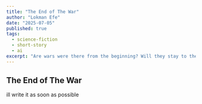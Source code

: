 ```yaml
---
title: "The End of The War"
author: "Lokman Efe"
date: "2025-07-05"
published: true
tags:
  - science-fiction
  - short-story
  - ai
excerpt: "Are wars were there from the beginning? Will they stay to the end?"
---
```


## The End of The War

ill write it as soon as possible
